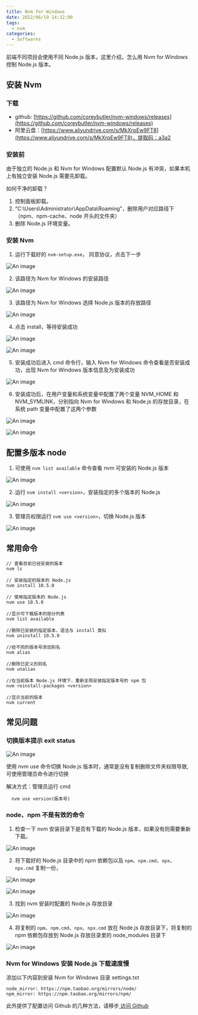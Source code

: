 ```yaml
---
title: Nvm for Windows
date: 2022/06/19 14:32:00
tags:
  - nvm
categories:
  - Softwares
---
```


前端不同项目会使用不同 Node.js 版本，这里介绍，怎么用 Nvm for Windows 控制 Node.js 版本。

## 安装 Nvm

### 下载

- github: [https://github.com/coreybutler/nvm-windows/releases](https://github.com/coreybutler/nvm-windows/releases)
- 阿里云盘：[https://www.aliyundrive.com/s/MkXrpEw9FT8](https://www.aliyundrive.com/s/MkXrpEw9FT8)，提取码：a3a2

### 安装前

由于独立的 Node.js 和 Nvm for Windows 配置默认 Node.js 有冲突，如果本机上有独立安装 Node.js 需要先卸载。

如何干净的卸载？

1. 控制面板卸载。
2. “C:\Users\Administrator\AppData\Roaming”，删除用户对应路径下（npm、npm-cache、node 开头的文件夹）
3. 删除 Node.js 环境变量。

### 安装 Nvm

1. 运行下载好的 `nvm-setup.exe`， 同意协议，点击下一步

![An image](../../.vuepress/public/softwares/nvm/setup-start.png)

2. 该路径为 Nvm for Windows 的安装路径

![An image](../../.vuepress/public/softwares/nvm/setup-nvm.png)

3. 该路径为 Nvm for Windows 选择 Node.js 版本的存放路径

![An image](../../.vuepress/public/softwares/nvm/setup-node.png)

4. 点击 install，等待安装成功

![An image](../../.vuepress/public/softwares/nvm/setup-end.png)

![An image](../../.vuepress/public/softwares/nvm/setup-finish.png)

5. 安装成功后进入 cmd 命令行，输入 Nvm for Windows 命令查看是否安装成功，出现 Nvm for Windows 版本信息及为安装成功

![An image](../../.vuepress/public/softwares/nvm/nvm-v.png)

6. 安装成功后，在用户变量和系统变量中配置了两个变量 NVM_HOME 和 NVM_SYMLINK，分别指向 Nvm for Windows 和 Node.js 的存放目录，在系统 path 变量中配置了这两个参数

![An image](../../.vuepress/public/softwares/nvm/environment.png)

![An image](../../.vuepress/public/softwares/nvm/environment-path.png)

## 配置多版本 node

1. 可使用 `nvm list available` 命令查看 nvm 可安装的 Node.js 版本

![An image](../../.vuepress/public/softwares/nvm/nvm-list-available.png)

2. 运行 `nvm install <version>`，安装指定的多个版本的 Node.js

![An image](../../.vuepress/public/softwares/nvm/nvm-install.png)

3. 管理员权限运行 `nvm use <version>`，切换 Node.js 版本

![An image](../../.vuepress/public/softwares/nvm/nvm-use.png)

## 常用命令

```
// 查看目前已经安装的版本
nvm ls

// 安装指定的版本的 Node.js
nvm install 10.5.0

// 使用指定版本的 Node.js
nvm use 10.5.0

//显示可下载版本的部分列表
nvm list available

//删除已安装的指定版本，语法与 install 类似
nvm uninstall 10.5.0

//给不同的版本号添加别名
nvm alias

//删除已定义的别名
nvm unalias

//在当前版本 Node.js 环境下，重新全局安装指定版本号的 npm 包
nvm reinstall-packages <version>

//显示当前的版本
nvm current
```

## 常见问题

### 切换版本提示 exit status

![An image](../../.vuepress/public/softwares/nvm/nvm-use-error.png)

使用 nvm use 命令切换 Node.js 版本时，通常是没有复制删除文件夹权限导致,可使用管理员命令进行切换

解决方式：管理员运行 cmd

```
  nvm use version(版本号)
```

### node、npm 不是有效的命令

1. 检查一下 nvm 安装目录下是否有下载的 Node.js 版本，如果没有则需要重新下载。

![An image](../../.vuepress/public/softwares/nvm/nvm.png)

2. 将下载好的 Node.js 目录中的 npm 依赖包以及 `npm`、`npm.cmd`、`npx`、`npx.cmd` 复制一份，

![An image](../../.vuepress/public/softwares/nvm/node_modules.png)

![An image](../../.vuepress/public/softwares/nvm/cmd.png)

3. 找到 nvm 安装时配置的 Node.js 存放目录

![An image](../../.vuepress/public/softwares/nvm/app-data.png)

4. 将复制的 `npm`、`npm.cmd`、`npx`、`npx.cmd` 放在 Node.js 存放目录下，将复制的 npm 依赖包存放到 Node.js 存放目录里的 node_modules 目录下

![An image](../../.vuepress/public/softwares/nvm/npm.png)

### Nvm for Windows 安装 Node.js 下载速度慢

添加以下内容到安装 Nvm for Windows 目录 settings.txt

```
node_mirror: https://npm.taobao.org/mirrors/node/
npm_mirror: https://npm.taobao.org/mirrors/npm/
```

此外提供了配置访问 Github 的几种方法，请移步[ 访问 Github ](../environment/github.md)
